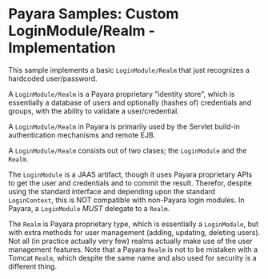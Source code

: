 # Payara Samples: Custom LoginModule/Realm - Implementation #

This sample implements a basic `LoginModule/Realm` that just recognizes a hardcoded user/password. 

A `LoginModule/Realm` is a Payara proprietary "identity store", which is essentially a database of users and optionally (hashes of) credentials and groups, with the ability to validate a user/credential.

A `LoginModule/Realm` in Payara is primarily used by the Servlet build-in authentication mechanisms and remote EJB.

A `LoginModule/Realm` consists out of two clases; the `LoginModule` and the `Realm`. 

The `LoginModule` is a JAAS artifact, though it uses Payara proprietary APIs to get the user and credentials and to commit the result. Therefor, despite using the standard interface and depending upon the standard `LoginContext`, this is NOT compatible with non-Payara login modules. In Payara, a `LoginModule` *MUST* delegate to a `Realm`.

The `Realm` is Payara proprietary type, which is essentially a `LoginModule`, but with extra methods for user management (adding, updating, deleting users). Not all (in practice actually very few) realms actually make use of the user management features. Note that a Payara `Realm` is not to be mistaken with a Tomcat `Realm`, which despite the same name and also used for security is a different thing.




